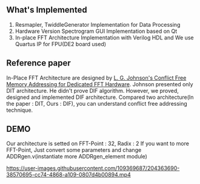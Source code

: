## What's Implemented
1. Resmapler, TwiddleGenerator Implementation for Data Processing
2. Hardware Version Spectrogram GUI Implementation based on Qt
3. In-place FFT Architecture Implementation with Verilog HDL and We use Quartus IP for FPU(DE2 board used)

## Reference paper
In-Place FFT Architecture are designed by [L. G. Johnson's Conflict Free Memory Addressing for Dedicated FFT Hardware](https://ieeexplore.ieee.org/document/142032).
Johnson presented only DIT architecture. He didn't prove DIF algorithm.
However, we proved, designed and implemented DIF architecture.
Compared two architecture(In the paper : DIT, Ours : DIF), you can understand conflict free addressing technique.

## DEMO
Our architecture is setted on FFT-Point : 32, Radix : 2
If you want to more FFT-Point, Just convert some parameters and change ADDRgen.v(instantiate more ADDRgen_element module)

https://user-images.githubusercontent.com/109369687/204363690-38570695-cc74-4868-a109-0807d4b00894.mp4
